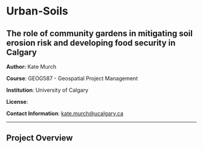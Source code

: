 # Urban-Soils
## The role of community gardens in mitigating soil erosion risk and developing food security in Calgary

**Author:** Kate Murch 

**Course**: GEOG587 - Geospatial Project Management  

**Institution**: University of Calgary 

**License**: 

**Contact Information**: kate.murch@ucalgary.ca

---
## Project Overview
